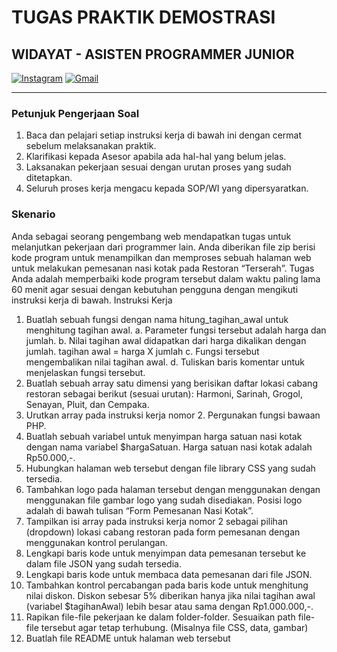 # TUGAS PRAKTIK DEMOSTRASI

## WIDAYAT - ASISTEN PROGRAMMER JUNIOR

[![Instagram](https://img.shields.io/badge/-Instagram-c13584?style=flat&labelColor=c13584&logo=instagram&logoColor=white)](https://www.instagram.com/fiqih.png/)
[![Gmail](https://img.shields.io/badge/-Gmail-c14438?style=flat&logo=Gmail&logoColor=white)](fiqih1666@gmail.com)

---

### Petunjuk Pengerjaan Soal

1. Baca dan pelajari setiap instruksi kerja di bawah ini dengan cermat sebelum melaksanakan praktik.
2. Klarifikasi kepada Asesor apabila ada hal-hal yang belum jelas.
3. Laksanakan pekerjaan sesuai dengan urutan proses yang sudah ditetapkan.
4. Seluruh proses kerja mengacu kepada SOP/WI yang dipersyaratkan.

### Skenario

Anda sebagai seorang pengembang web mendapatkan tugas untuk melanjutkan pekerjaan dari programmer lain. Anda diberikan file zip berisi kode program untuk menampilkan dan memproses sebuah halaman web untuk melakukan pemesanan nasi kotak pada Restoran “Terserah”. Tugas Anda adalah memperbaiki kode program tersebut dalam waktu paling lama 60 menit agar sesuai dengan kebutuhan pengguna dengan mengikuti instruksi kerja di bawah.
Instruksi Kerja

1. Buatlah sebuah fungsi dengan nama hitung_tagihan_awal untuk menghitung tagihan awal.
   a. Parameter fungsi tersebut adalah harga dan jumlah.
   b. Nilai tagihan awal didapatkan dari harga dikalikan dengan jumlah. tagihan awal = harga X jumlah
   c. Fungsi tersebut mengembalikan nilai tagihan awal.
   d. Tuliskan baris komentar untuk menjelaskan fungsi tersebut.
2. Buatlah sebuah array satu dimensi yang berisikan daftar lokasi cabang restoran sebagai berikut (sesuai urutan): Harmoni, Sarinah, Grogol, Senayan, Pluit, dan Cempaka.
3. Urutkan array pada instruksi kerja nomor 2. Pergunakan fungsi bawaan PHP.
4. Buatlah sebuah variabel untuk menyimpan harga satuan nasi kotak dengan nama variabel $hargaSatuan. Harga satuan nasi kotak adalah Rp50.000,-.
5. Hubungkan halaman web tersebut dengan file library CSS yang sudah tersedia.
6. Tambahkan logo pada halaman tersebut dengan menggunakan dengan menggunakan file gambar logo yang sudah disediakan. Posisi logo adalah di bawah tulisan “Form Pemesanan Nasi Kotak”.
7. Tampilkan isi array pada instruksi kerja nomor 2 sebagai pilihan (dropdown) lokasi cabang restoran pada form pemesanan dengan menggunakan kontrol perulangan.
8. Lengkapi baris kode untuk menyimpan data pemesanan tersebut ke dalam file JSON yang sudah tersedia.
9. Lengkapi baris kode untuk membaca data pemesanan dari file JSON.
10. Tambahkan kontrol percabangan pada baris kode untuk menghitung nilai diskon. Diskon sebesar 5% diberikan hanya jika nilai tagihan awal (variabel $tagihanAwal) lebih besar atau sama dengan Rp1.000.000,-.
11. Rapikan file-file pekerjaan ke dalam folder-folder. Sesuaikan path file-file tersebut agar tetap terhubung. (Misalnya file CSS, data, gambar)
12. Buatlah file README untuk halaman web tersebut

